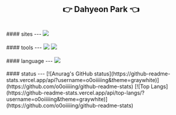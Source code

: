 ## <center>👉 Dahyeon Park 👈</center>

<br>
#### sites
---
<img src="https://img.shields.io/badge/Notion-white?style=flat-square&logo=notion&logoColor=black">
<br><br>
#### tools
---
<img src="https://img.shields.io/badge/Oracle_SQL_Developer-white?style=flat-square&logo=oracle&logoColor=F80000">
<img src="https://img.shields.io/badge/Eclipse_IDE-white?style=flat-square&logo=eclipse&logoColor=2C2255">
<br><br>
#### language
---
<img src="https://img.shields.io/badge/Java-white?style=flat-square&logo=&logoColor=4E7896">
<br><br>
#### status
---
[![Anurag's GitHub status](https://github-readme-stats.vercel.app/api?username=o0oiiiiing&theme=graywhite)](https://github.com/o0oiiiiing/github-readme-stats)
[![Top Langs](https://github-readme-stats.vercel.app/api/top-langs/?username=o0oiiiiing&theme=graywhite)](https://github.com/o0oiiiiing/github-readme-stats)
